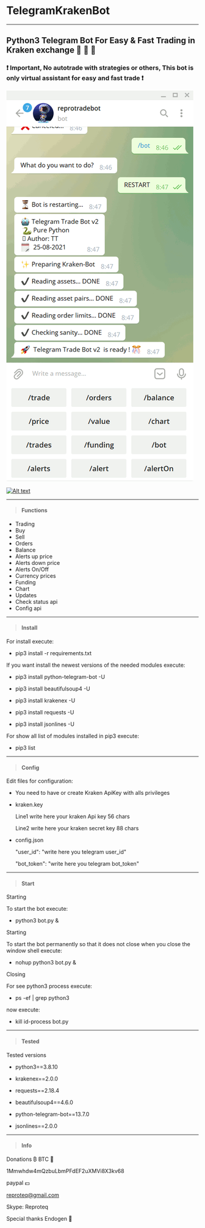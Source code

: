 # TelegramKrakenBot   
---
## Python3 Telegram Bot For Easy & Fast Trading in Kraken exchange 🤖 💱 🚀

### ❗ Important, No autotrade with strategies or others, This bot is only virtual assistant for easy and fast trade ❗

![alt tag](https://github.com/reproteq/TelegramKrakenBot/blob/main/TelegramKrakenBot.gif) 


[![Alt text](https://img.youtube.com/vi/Rrmb_6cPzFE/0.jpg)](https://www.youtube.com/watch?v=Rrmb_6cPzFE)

---

> #### Functions
 
  - Trading
  - Buy
  - Sell
  - Orders 
  - Balance
  - Alerts up price 
  - Alerts down price 
  - Alerts On/Off
  - Currency prices 
  - Funding 
  - Chart 
  - Updates
  - Check status api
  - Config api

---
> #### Install
For install execute:

 - pip3 install -r requirements.txt


If you want install the newest versions of the needed modules execute:

 - pip3 install python-telegram-bot -U

 - pip3 install beautifulsoup4 -U

 - pip3 install krakenex -U

 - pip3 install requests -U

 - pip3 install jsonlines -U

For show all list of modules installed in pip3 execute:

 - pip3 list


---
> #### Config

Edit files for configuration:

- You need to have or create Kraken ApiKey with alls privileges

- kraken.key

  Line1 write here your kraken Api key 56 chars

  Line2 write here your kraken secret key 88 chars




- config.json

  "user_id": "write here you telegram user_id"

  "bot_token": "write here you telegram bot_token"


---
> #### Start

Starting

To start the bot execute:

 - python3 bot.py &



Starting

To start the bot permanently so that it does not close when you close the window shell execute:

 - nohup python3 bot.py &



Closing

For see python3 process execute:

 - ps -ef | grep python3

now execute:

 - kill id-process bot.py


---
> #### Tested

Tested versions

 - python3==3.8.10

 - krakenex==2.0.0

 - requests==2.18.4

 - beautifulsoup4==4.6.0

 - python-telegram-bot==13.7.0

 - jsonlines==2.0.0


---
> #### Info

  Donations ₿ BTC 🥇

  1Mmwhdw4mQzbuLbmPFdEF2uXMVi8X3kv68

  paypal 💵

  reproteq@gmail.com

  Skype: Reproteq 

  Special thanks Endogen 🖖   

